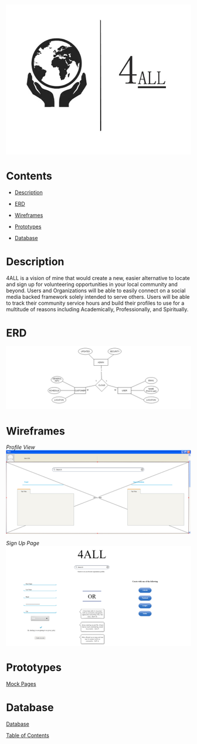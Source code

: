 ![Alt text](https://github.com/wesleykarle/4ALL/blob/master/Logo%20(4ALL).jpg "Logo")


# Contents  
- [Description](#description)  

- [ERD](#erd) 

- [Wireframes](#wireframes)

- [Prototypes](#prototypes) 

- [Database](#database)

<a name="desciption"/>
<a name="erd"/>
<a name="wireframes"/>
<a name="prototypes"/>
<a name="database"/>


# Description
4ALL is a vision of mine that would create a new, easier alternative to locate and sign up for volunteering opportunities in your local community and beyond. Users and Organizations will be able to easily connect on a social media backed framework solely intended to serve others. Users will be able to track their community service hours and build their profiles to use for a multitude of reasons including Academically, Professionally, and Spiritually. 

# ERD
![Alt text](https://github.com/wesleykarle/4ALL/blob/master/Documents/Entity%20Relationship%20Diagram%20(ERD).png)

# Wireframes
*Profile View*
![Alt text](https://github.com/wesleykarle/4ALL/blob/master/Logon%20Page.PNG)

*Sign Up Page*
![Alt text](https://github.com/wesleykarle/4ALL/blob/master/Sign%20Up%20Page.PNG)

# Prototypes
[Mock Pages](https://github.com/wesleykarle/4ALL/tree/master/Mock%20Pages)

# Database 
[Database](https://github.com/wesleykarle/4ALL/blob/master/Project%20Code/Database)



[Table of Contents](#contents)
<a name="contents"/>
